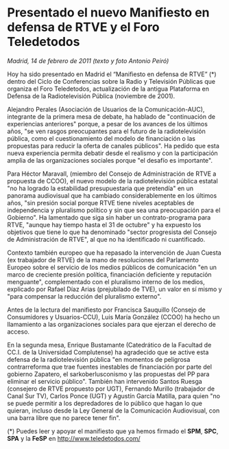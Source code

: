 # Presentado el nuevo Manifiesto en defensa de RTVE y el Foro Teledetodos

*Madrid, 14 de febrero de 2011 (texto y foto Antonio Peiró)*

Hoy ha sido presentado en Madrid el “Manifiesto en defensa de RTVE” (*) dentro del Ciclo de Conferencias sobre la Radio y Televisión Públicas que organiza el Foro Teledetodos, actualización de la antigua Plataforma en Defensa de la Radiotelevisión Pública (noviembre de 2001).

Alejandro Perales (Asociación de Usuarios de la Comunicación-AUC), integrante de la primera mesa de debate, ha hablado de "continuación de experiencias anteriores" porque, a pesar de los avances de los últimos años, "se ven rasgos preocupantes para el futuro de la radiotelevisión pública, como el cuestionamiento del modelo de financiación o las propuestas para reducir la oferta de canales públicos". Ha pedido que esta nueva experiencia permita debatir desde el realismo y con la participación amplia de las organizaciones sociales porque "el desafío es importante".

Para Héctor Maravall, (miembro del Consejo de Administración de RTVE a propuesta de CCOO), el nuevo modelo de la radiotelevisión pública estatal "no ha logrado la estabilidad presupuestaria que pretendía" en un panorama audiovisual que ha cambiado considerablemente en los últimos años, "sin presión social porque RTVE tiene niveles aceptables de independencia y pluralismo político y sin que sea una preocupación para el Gobierno". Ha lamentado que siga sin haber un contrato-programa para RTVE, "aunque hay tiempo hasta el 31 de octubre" y ha expuesto los objetivos que tiene lo que ha denominado "sector progresista del Consejo de Administración de RTVE", al que no ha identificado ni cuantificado.

Contexto también europeo que ha repasado la intervención de Juan Cuesta (ex trabajador de RTVE) de la mano de resoluciones del Parlamento Europeo sobre el servicio de los medios públicos de comunicación "en un marco de creciente presión política, financiación deficiente y reputación menguante", complementado con el pluralismo interno de los medios, explicado por Rafael Díaz Arias (prejubilado de TVE), un valor en sí mismo y "para compensar la reducción del pluralismo externo".

Antes de la lectura del manifiesto por Francisca Sauquillo (Consejo de Consumidores y Usuarios-CCU), Luis María González (CCOO) ha hecho un llamamiento a las organizaciones sociales para que ejerzan el derecho de acceso.

En la segunda mesa, Enrique Bustamante (Catedrático de la Facultad de CC.I. de la Universidad Complutense) ha agradecido que se active esta defensa de la radiotelevisión pública "en momentos de peligrosa contrarreforma que trae fuentes inestables de financiación por parte del gobierno Zapatero, el sarkoberlusconismo y las propuestas del PP para eliminar el servicio público". También han intervenido Santos Ruesga (consejero de RTVE propuesto por UGT), Fernando Murillo (trabajador de Canal Sur TV), Carlos Ponce (UGT) y Agustín García Matilla, para quien "no se puede permitir a los depredadores de lo público que hagan lo que quieran, incluso desde la Ley General de la Comunicación Audiovisual, con una barra libre que no parece tener fin".

(*) Puedes leer y apoyar el manifiesto que ya hemos firmado el **SPM**, **SPC**, **SPA** y la **FeSP** en http://www.teledetodos.com/
